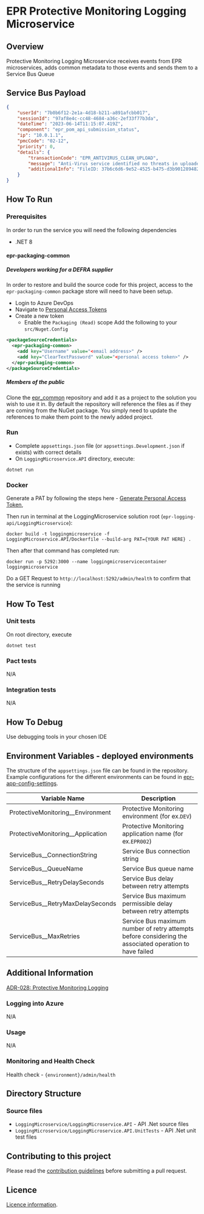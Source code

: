 # EPR Protective Monitoring Logging Microservice
## Overview
Protective Monitoring Logging Microservice receives events from EPR microservices, adds common metadata to 
those events and sends them to a Service Bus Queue

## Service Bus Payload

```json
{
    "userId": "7b0b6f12-2e1a-4d18-b211-a891afcbb017",
    "sessionId": "97af8e4c-cc48-4684-a36c-2ef33f77b3da",
    "dateTime": "2023-06-14T11:15:07.419Z",
    "component": "epr_pom_api_submission_status",
    "ip": "10.0.1.1",
    "pmcCode": "02-12",
    "priority": 0,
    "details": {
        "transactionCode": "EPR_ANTIVIRUS_CLEAN_UPLOAD",
        "message": "Anti-Virus service identified no threats in uploaded file",
        "additionalInfo": "FileID: 37b6c6d6-9e52-4525-b475-d3b901289482"
    }
}
```

## How To Run

### Prerequisites
In order to run the service you will need the following dependencies
- .NET 8

#### epr-packaging-common
##### Developers working for a DEFRA supplier
In order to restore and build the source code for this project, access to the `epr-packaging-common` package store will need to have been setup.
 - Login to Azure DevOps
 - Navigate to [Personal Access Tokens](https://dev.azure.com/defragovuk/_usersSettings/tokens)
 - Create a new token
   - Enable the `Packaging (Read)` scope
Add the following to your `src/Nuget.Config`
```xml
<packageSourceCredentials>
  <epr-packaging-common>
    <add key="Username" value="<email address>" />
    <add key="ClearTextPassword" value="<personal access token>" />
  </epr-packaging-common>
</packageSourceCredentials>
```
##### Members of the public
Clone the [epr_common](https://dev.azure.com/defragovuk/RWD-CPR-EPR4P-ADO/_git/epr_common) repository and add it as a project to the solution you wish to use it in. By default the repository will reference the files as if they are coming from the NuGet package. You simply need to update the references to make them point to the newly added project.

### Run

- Complete `appsettings.json` file (or `appsettings.Development.json` if exists) with correct details
- On `LoggingMicroservice.API` directory, execute:
```
dotnet run
```

### Docker
Generate a PAT by following the steps here - [Generate Personal Access Token](https://learn.microsoft.com/en-us/azure/devops/organizations/accounts/use-personal-access-tokens-to-authenticate?view=azure-devops&tabs=Windows#create-a-pat),

Then run in terminal at the LoggingMicroservice solution root (`epr-logging-api/LoggingMicroservice`):

```docker build -t loggingmicroservice -f LoggingMicroservice.API/Dockerfile --build-arg PAT={YOUR PAT HERE} .```

Then after that command has completed run:

```docker run -p 5292:3000 --name loggingmicroservicecontainer loggingmicroservice```

Do a GET Request to `http://localhost:5292/admin/health` to confirm that the service is running

## How To Test

### Unit tests

On root directory, execute
```
dotnet test
```

### Pact tests
N/A

### Integration tests
N/A

## How To Debug
Use debugging tools in your chosen IDE

## Environment Variables - deployed environments

The structure of the `appsettings.json` file can be found in the repository. 
Example configurations for the different environments can be found in 
[epr-app-config-settings](https://dev.azure.com/defragovuk/RWD-CPR-EPR4P-ADO/_git/epr-app-config-settings).

| Variable Name                     | Description                                                                                             |
|-----------------------------------|---------------------------------------------------------------------------------------------------------|
| ProtectiveMonitoring__Environment | Protective Monitoring environment (for ex.`DEV`)                                                        |
| ProtectiveMonitoring__Application | Protective Monitoring application name (for ex.`EPR002`)                                                |
| ServiceBus__ConnectionString      | Service Bus connection string                                                                           |
| ServiceBus__QueueName             | Service Bus queue name                                                                                  |
| ServiceBus__RetryDelaySeconds     | Service Bus delay between retry attempts                                                                |
| ServiceBus__RetryMaxDelaySeconds  | Service Bus maximum permissible delay between retry attempts                                            |
| ServiceBus__MaxRetries            | Service Bus maximum number of retry attempts before considering the associated operation to have failed |

## Additional Information
[ADR-028: Protective Monitoring Logging](https://eaflood.atlassian.net/wiki/spaces/MWR/pages/4334060015/ADR-028+Protective+Monitoring+Logging)

### Logging into Azure
N/A

### Usage
N/A

### Monitoring and Health Check
Health check - `{environment}/admin/health`

## Directory Structure

### Source files

- `LoggingMicroservice/LoggingMicroservice.API` - API .Net source files
- `LoggingMicroservice/LoggingMicroservice.API.UnitTests` - API .Net unit test files

## Contributing to this project

Please read the [contribution guidelines](CONTRIBUTING.md) before submitting a pull request.

## Licence

[Licence information](LICENCE.md).
